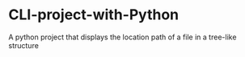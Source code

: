 # CLI-project-with-Python
A python project that displays the location path of a file in a tree-like structure

